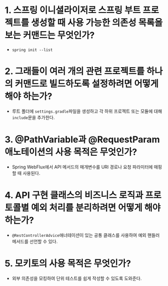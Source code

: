 # 1. 스프링 이니셜라이저로 스프링 부트 프로젝트를 생성할 때 사용 가능한 의존성 목록을 보는 커맨드는 무엇인가?
- `spring init --list`

# 2. 그래들이 여러 개의 관련 프로젝트를 하나의 커맨드로 빌드하도록 설정하려면 어떻게 해야 하는가?
- 루트 폴더에 `settings.gradle`파일을 생성하고 각 하위 프로젝트 또는 모듈에 대해 `include`문을 추가한다.

# 3. @PathVariable과 @RequestParam 애노테이션의 사용 목적은 무엇인가?
- Spring WebFlux에서 API 메서드의 매개변수를 URI 경로나 요청 파라미터에 매핑할 때 사용된다.

# 4. API 구현 클래스의 비즈니스 로직과 프로토콜별 예외 처리를 분리하려면 어떻게 해야 하는가?
- `@RestControllerAdvice`애너테이션이 있는 공통 클래스를 사용하여 예외 핸들러 메서드를 선언할 수 있다.

# 5. 모키토의 사용 목적은 무엇인가?
- 외부 의존성을 모킹하여 단위 테스트를 쉽게 작성할 수 있도록 도와준다.